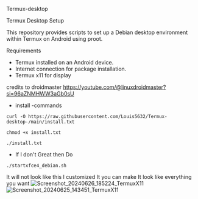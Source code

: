 Termux-desktop

 Termux Desktop Setup

This repository provides scripts to set up a Debian desktop environment within Termux on Android using proot.

Requirements

- Termux installed on an Android device.
- Internet connection for package installation.
- Termux x11 for display

credits to droidmaster
https://youtube.com/@linuxdroidmaster?si=96aZNMHWW3aGb0sU

- install
-commands
```
curl -O https://raw.githubusercontent.com/Louis5632/Termux-desktop-/main/install.txt

```
```
chmod +x install.txt
```
```
./install.txt
```

- If I don't Great then Do
```
./startxfce4_debian.sh
```
It will not look like this I customized It you can make It look like everything you want
![Screenshot_20240626_185224_TermuxX11](https://github.com/Louis5632/Termux-desktop/assets/152524471/1238bff7-5734-49fa-aa88-d92413d673a0)
![Screenshot_20240625_143451_TermuxX11](https://github.com/Louis5632/Termux-desktop/assets/152524471/dc6c4be8-5823-42c1-ba68-e1293d327748)
